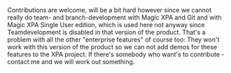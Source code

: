 Contributions are welcome, will be a bit hard however since we cannot really do team- and branch-development with Magic XPA and Git and with Magic XPA Single User edition, which is used here not anyway since Teamdevelopment is disabled in that version of the product. That's a problem with all the other "enterprise features" of course too: They won't work with this version of the product so we can not add demos for these features to the XPA project.
If there's somebody who want's to contribute - contact me and we will work out something. 
